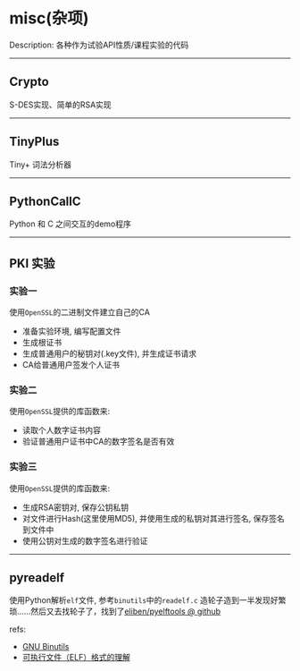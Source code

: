 misc(杂项)
====
Description: 各种作为试验API性质/课程实验的代码
* * *

## Crypto
S-DES实现、简单的RSA实现

* * *

## TinyPlus
Tiny+ 词法分析器

* * *

## PythonCallC
Python 和 C 之间交互的demo程序

* * *

## PKI 实验

### 实验一
使用`OpenSSL`的二进制文件建立自己的CA  

* 准备实验环境, 编写配置文件
* 生成根证书
* 生成普通用户的秘钥对(.key文件), 并生成证书请求
* CA给普通用户签发个人证书

### 实验二
使用`OpenSSL`提供的库函数来:

* 读取个人数字证书内容
* 验证普通用户证书中CA的数字签名是否有效

### 实验三
使用`OpenSSL`提供的库函数来:

* 生成RSA密钥对, 保存公钥私钥
* 对文件进行Hash(这里使用MD5), 并使用生成的私钥对其进行签名, 保存签名到文件中
* 使用公钥对生成的数字签名进行验证

* * *

## pyreadelf

使用Python解析`elf`文件, 参考`binutils`中的`readelf.c`
造轮子造到一半发现好繁琐……然后又去找轮子了，找到了[eliben/pyelftools @ github](https://github.com/eliben/pyelftools)

refs:
* [GNU Binutils](http://www.sourceware.org/binutils/) 
* [可执行文件（ELF）格式的理解](http://www.cnblogs.com/xmphoenix/archive/2011/10/23/2221879.html)
